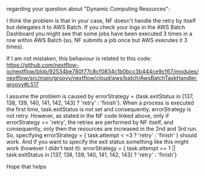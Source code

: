 regarding your question about "Dynamic Computing Resources":

I think the problem is that in your case, NF doesn't handle the retry by itself but delegates it to AWS Batch. If you check your logs in the AWS Batch Dashboard you might see that some jobs have been executed 3 times in a row within AWS Batch (so, NF submits a job once but AWS executes it 3 times).

If I am not mistaken, this behaviour is related to this code: https://github.com/nextflow-io/nextflow/blob/92534be780f77c8cf0834c1b0bcc3b444ce9cf67/modules/nextflow/src/main/groovy/nextflow/cloud/aws/batch/AwsBatchTaskHandler.groovy#L517

I assume the problem is caused by errorStrategy = {task.exitStatus in [137, 138, 139, 140, 141, 142, 143] ? 'retry' : 'finish'}. When a process is executed the first time, task.exitStatus is not set and consequently, errorStrategy is not retry. However, as stated in the NF code linked above, only if errorStrategy == 'retry', the retries are performed by NF itself, and consequently, only then the resources are increased in the 2nd and 3rd run. So, specifying errorStrategy = { task.attempt < =3 ? 'retry' : 'finish' } should work. And if you want to specify the exit status something like this might work (however I didn't test it):
errorStrategy = { task.attempt == 1 || task.exitStatus in [137, 138, 139, 140, 141, 142, 143] ? 'retry' : 'finish'}

Hope that helps
